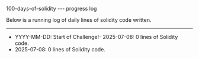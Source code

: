 100-days-of-solidity --- progress log

Below is a running log of daily lines of solidity code written.

---

- YYYY-MM-DD: Start of Challenge!- 2025-07-08: 0 lines of Solidity code.
- 2025-07-08: 0 lines of Solidity code.
